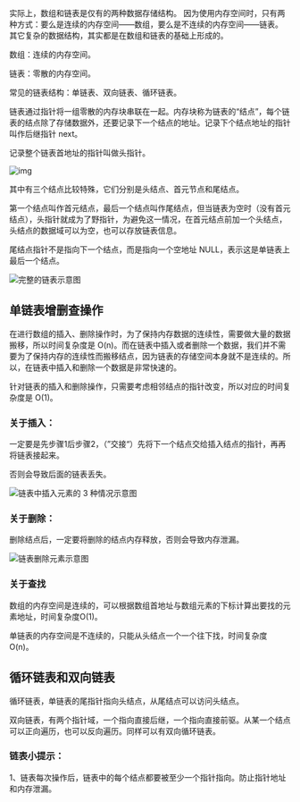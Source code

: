 实际上，数组和链表是仅有的两种数据存储结构。 因为使用内存空间时，只有两种方式：要么是连续的内存空间——数组，要么是不连续的内存空间——链表。 其它复杂的数据结构，其实都是在数组和链表的基础上形成的。

数组：连续的内存空间。

链表：零散的内存空间。



常见的链表结构：单链表、双向链表、循环链表。

链表通过指针将一组零散的内存块串联在一起。内存块称为链表的“结点”，每个链表的结点除了存储数据外，还要记录下一个结点的地址。记录下个结点地址的指针叫作后继指针 next。

记录整个链表首地址的指针叫做头指针。

![img](https://static001.geekbang.org/resource/image/b9/eb/b93e7ade9bb927baad1348d9a806ddeb.jpg)

其中有三个结点比较特殊，它们分别是头结点、首元节点和尾结点。

第一个结点叫作首元结点，最后一个结点叫作尾结点，但当链表为空时（没有首元结点），头指针就成为了野指针，为避免这一情况，在首元结点前加一个头结点，头结点的数据域可以为空，也可以存放链表信息。

尾结点指针不是指向下一个结点，而是指向一个空地址 NULL，表示这是单链表上最后一个结点。

![完整的链表示意图](http://c.biancheng.net/uploads/allimg/190426/1G4211A5-4.gif)

## 单链表增删查操作

在进行数组的插入、删除操作时，为了保持内存数据的连续性，需要做大量的数据搬移，所以时间复杂度是 O(n)。而在链表中插入或者删除一个数据，我们并不需要为了保持内存的连续性而搬移结点，因为链表的存储空间本身就不是连续的。所以，在链表中插入和删除一个数据是非常快速的。

针对链表的插入和删除操作，只需要考虑相邻结点的指针改变，所以对应的时间复杂度是 O(1)。

### 关于插入：

一定要是先步骤1后步骤2，（”交接“）先将下一个结点交给插入结点的指针，再再将链表接起来。

否则会导致后面的链表丢失。

![链表中插入元素的 3 种情况示意图](http://c.biancheng.net/uploads/allimg/190426/1G513E01-0.gif)

### 关于删除：

删除结点后，一定要将删除的结点内存释放，否则会导致内存泄漏。

![链表删除元素示意图](http://c.biancheng.net/uploads/allimg/190426/1G5134J2-1.gif)

### 关于查找

数组的内存空间是连续的，可以根据数组首地址与数组元素的下标计算出要找的元素地址，时间复杂度O(1)。

单链表的内存空间是不连续的，只能从头结点一个一个往下找，时间复杂度O(n)。



## 循环链表和双向链表

循环链表，单链表的尾指针指向头结点，从尾结点可以访问头结点。

双向链表，有两个指针域，一个指向直接后继，一个指向直接前驱。从某一个结点可以正向遍历，也可以反向遍历。同样可以有双向循环链表。



### 链表小提示：

1、链表每次操作后，链表中的每个结点都要被至少一个指针指向。防止指针地址和内存泄漏。